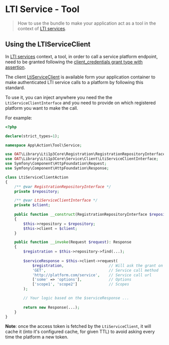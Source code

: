 # LTI Service - Tool

> How to use the bundle to make your application act as a tool in the context of [LTI services](http://www.imsglobal.org/spec/lti/v1p3/#interacting-with-services).

## Using the LTIServiceClient

In [LTI services](http://www.imsglobal.org/spec/lti/v1p3/#interacting-with-services) context, a tool, in order to call a service platform endpoint, need to be granted following the [client_credentials grant type with assertion](https://www.imsglobal.org/spec/security/v1p0/#using-json-web-tokens-with-oauth-2-0-client-credentials-grant).

The client [LtiServiceClient](https://github.com/oat-sa/lib-lti1p3-core/blob/master/src/Service/Client/LtiServiceClient.php) is available form your application container to make authenticated LTI service calls to a platform by following this standard.

To use it, you can inject anywhere you need the the `LtiServiceClientInterface` and you need to provide on which registered platform you want to make the call.

For example:

```php
<?php

declare(strict_types=1);

namespace App\Action\Tool\Service;

use OAT\Library\Lti1p3Core\Registration\RegistrationRepositoryInterface;
use OAT\Library\Lti1p3Core\Service\Client\LtiServiceClientInterface;
use Symfony\Component\HttpFoundation\Request;
use Symfony\Component\HttpFoundation\Response;

class LtiServiceClientAction
{
    /** @var RegistrationRepositoryInterface */
    private $repository;

    /** @var LtiServiceClientInterface */
    private $client;
    
    public function __construct(RegistrationRepositoryInterface $repository, LtiServiceClientInterface $client)
    {
        $this->repository = $repository;
        $this->client = $client;
    }

    public function __invoke(Request $request): Response
    {
        $registration = $this->repository->find(...);
        
        $serviceResponse = $this->client->request(
            $registration,                    // Will ask the grant on the registration platform oauth2 endpoint, or form cache
            'GET',                            // Service call method
            'http://platform.com/service',    // Service call url
            ['some' => 'options'],            // Options
            ['scope1', 'scope2']              // Scopes
        );

        // Your logic based on the $serviceResponse ...
        
        return new Response(...);
    }
}
```
**Note**: once the access token is fetched by the `LtiServiceClient`, it will cache it (into it's configured cache, for given TTL) to avoid asking every time the platform a new token.
